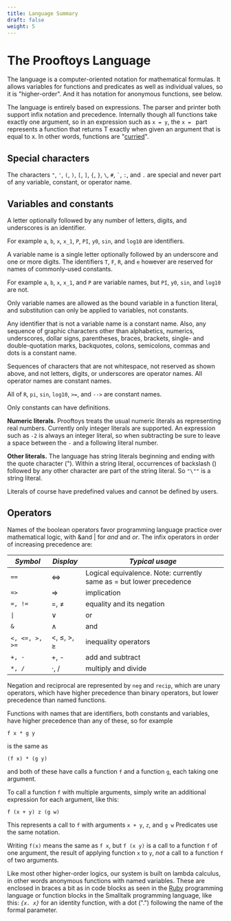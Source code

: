 ```yaml
---
title: Language Summary
draft: false
weight: 5
---
```


# The Prooftoys Language

The language is a computer-oriented notation for mathematical formulas. It allows variables for functions and predicates as well as individual values, so it is "higher-order". And it has notation for anonymous functions, see below.

The language is entirely based on expressions.  The parser and printer both support infix notation and precedence.  Internally though all functions take exactly one argument, so in an expression such as `x = y`, the `x = ` part represents a function that returns T exactly when given an argument that is equal to x.  In other words, functions are
"[curried](http://en.wikipedia.org/wiki/)".

## Special characters

The characters `"`, `'`, `(`, `)`, `[`, `]`, `{`, `}`,
`\`, `#`, `` ` ``, `:`, and `.` are special 
and never part of any variable, constant, or operator name.

## Variables and constants

A letter optionally followed by any number of letters, digits, and underscores
is an identifier.

For example `a`, `b`, `x`, `x_1`, `P`, `PI`, `y0`,  `sin`, and `log10` are identifiers.

A variable name is a single letter optionally followed by an underscore and one or more digits. 
The identifiers `T`, `F`, `R`, and `e` however are reserved for names of commonly-used constants.

For example `a`, `b`, `x`, `x_1`, and `P` are variable names, but `PI`, `y0`,
`sin`, and `log10` are not.

Only variable names are allowed as the bound variable in a function literal, and substitution can only be applied to variables, not constants.

Any identifier that is not a variable name is a constant name. Also, any sequence of graphic characters other than alphabetics, numerics, underscores, dollar signs, parentheses, braces, brackets,
single- and double-quotation marks, backquotes, colons, semicolons, commas and dots is a constant name.

Sequences of characters that are not whitespace, not reserved as shown above, and not letters,
digits, or underscores are operator names.  All operator names are constant names.

All of `R`,  `pi`, `sin`, `log10`, `>=`, and `-->` are constant names.

Only constants can have definitions.

**Numeric literals.** Prooftoys treats the usual numeric literals as representing real numbers.  Currently
only integer literals are supported.  An expression such as `-2` is always an integer literal, so when subtracting be sure to leave a space between the `-` and a following literal number.

**Other literals.** The language has string literals beginning and ending with the quote character
("). Within a string literal, occurrences of backslash (\) followed by any other character are part
of the string literal.  So `"\""` is a string literal.

Literals of course have predefined values and cannot be defined by users.

## Operators

Names of the boolean operators favor programming language practice over mathematical logic, with &and | for _and_ and _or_.  The infix operators in order of increasing precedence are:

| *Symbol* | *Display* | *Typical usage* 
|----------|-----------|----------------
| `==` | ⇔ | Logical equivalence.  Note: currently same as = but lower precedence
| `=>` | ⇒ | implication
| `=, !=` | =, ≠ | equality and its negation
| `\|` | ∨ | or
| `&` | ∧ | and
| `<, <=, >, >=` | <, ≤, >, ≥ | inequality operators
| `+, -` | +, - | add and subtract
| `*, /` | ⋅, / | multiply and divide

Negation and reciprocal are represented by `neg` and `recip`, which are unary operators,
which have higher precedence than binary operators, but lower precedence than named functions.

Functions with names that are identifiers, both constants and variables, have higher
precedence than any of these, so for example
```
f x * g y
```
is the same as 
```
(f x) * (g y)
```
and both of these have calls a function `f` and a function `g`, each taking one argument.

To call a function `f` with multiple arguments, simply write an additional expression for each
argument, like this:

    f (x + y) z (g w)

This represents a call to `f` with arguments `x + y`, `z`, and `g w`
Predicates use the same notation.

Writing `f(x)` means the same as `f x`, but `f (x y)` is a call to a function `f` of one
argument, the result of applying function `x` to `y`, *not* a call to a function `f`
of two arguments.

Like most other higher-order logics, our system is built on lambda calculus, in other words anonymous functions with named variables.
These are enclosed in braces a bit as in code blocks as seen in the
[Ruby](http://en.wikipedia.org/wiki/Ruby_(programming_language)#Blocks_and_iterators)
programming language or function blocks in the Smalltalk programming language,
like this: *`{x. x}`* for an identity function, with a dot (".") following the name of the
formal parameter.
